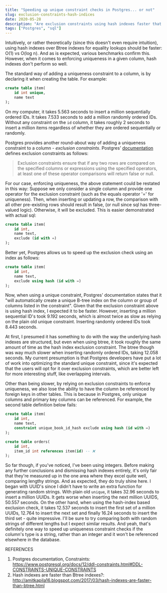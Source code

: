 ```yaml
---
title: "Speeding up unique constraint checks in Postgres... or not"
slug: exclusion-constraints-hash-indices
date: 2020-05-28
description: "Are exclusion constraints using hash indexes faster that plain old uniqueness checks? Let's find out"
tags: ["Postgres", "sql"]
---
```


Intuitively, or rather theoretically (since this doesn't even require intuition), using hash indexes over Btree indexes for equality lookups should be faster: O(1) vs O(log n). And as is expected, various benchmarks confirm this. However, when it comes to enforcing uniqueness in a given column, hash indexes don't perform so well. 

The standard way of adding a uniqueness constraint to a column, is by declaring it when creating the table. For example:
```sql
create table item(
    id int unique,
    name text
);
```
On my computer, it takes 5.563 seconds to insert a million sequentially ordered IDs. It takes 7.533 seconds to add a million randomly ordered IDs. Without any constraint on the `id` column, it takes roughly 2 seconds to insert a million items regardless of whether they are ordered sequentially or randomly.

Postgres provides another round-about way of adding a uniqueness constraint to a column - *exclusion constraints*. Postgres' [documentation](https://www.postgresql.org/docs/12/ddl-constraints.html#DDL-CONSTRAINTS-EXCLUSION) defines exclusion constraints as follows:
> Exclusion constraints ensure that if any two rows are compared on the specified columns or expressions using the specified operators, at least one of these operator comparisons will return false or null.

For our case, enforcing uniqueness, the above statement could be restated in this way: Suppose we only consider a single column and provide one operator for the exclusion constraint (such as the equals operator '=' for uniqueness). Then, when inserting or updating a row, the comparison with all other pre-existing rows should result in false, (or null since sql has three-valued logic). Otherwise, it will be excluded. This is easier demonstrated with actual sql:
```sql
create table item(
    id int,
    name text,
    exclude (id with =)
);
```
Better yet, Postgres allows us to speed up the exclusion check using an index as follows:
```sql
create table item(
    id int,
    name text,
    exclude using hash (id with =)
);
```
Now, when using a unique constraint, Postgres' documentation states that it "will automatically create a unique B-tree index on the column or group of columns listed in the constraint". Given that the exclusion constraint above is using hash index, I expected it to be faster. However, inserting a million sequential ID's took 9.192 seconds, which is almost twice as slow as relying on the plain old unique constraint. Inserting randomly ordered IDs took 8.443 seconds.

At first, I presumed it has something to do with the way the underlying hash indexes are structured, but even when using btree, it took roughly the same amount of time as the hash index exclusion constraint. The btree though was way much slower when inserting randomly ordered IDs, taking 12.058 seconds. My current presumption is that Postgres developers have put a lot of work into optimizing the standard unique constraint, since it's expected that the users will opt for it over exclusion constraints, which are better left for more interesting stuff, like overlapping intervals. 

Other than being slower, by relying on exclusion constraints to enforce uniqueness, we also lose the ability to have the column be referenced by foreign keys in other tables. This is because in Postgres, only unique columns and primary key columns can be referenced. For example, the second table definition below fails:
```sql
create table item(
    id int,
    name text,
    constraint unique_book_id_hash exclude using hash (id with =)
);

create table orders(
    id int,
    item_id int references item(id) -- ❌
);
```

So far though, if you've noticed, I've been using integers. Before making any further conclusions and dismissing hash indexes entirely, it's only fair that they're measured up in the one area where they excel quite well, comparing lengthy strings. And as expected, they do truly shine here. I began with UUID's since I didn't have to write an extra function for generating random strings. With plain old `unique`, it takes 32.96 seconds to insert a million UUIDs. It gets worse when inserting the next million UUIDS, 50.557 seconds. On the other hand, when using the hash-index based exclusion check, it takes 12.537 seconds to insert the first set of a million UUIDs, 12.764 to insert the next set and finally 16.24 seconds to insert the third set - quite impressive. I'll be sure to try comparing both with random strings of different lengths but I expect similar results. And yeah, that's definitely one way to speed up uniqueness constraint checks if the column's type is a string, rather than an integer and it won't be referenced elsewhere in the database. 

REFERENCES  
1. Postgres documentation, Constraints: https://www.postgresql.org/docs/12/ddl-constraints.html#DDL-CONSTRAINTS-UNIQUE-CONSTRAINTS
2. Hash indexes are faster than Btree indexes?: http://amitkapila16.blogspot.com/2017/03/hash-indexes-are-faster-than-btree.html
